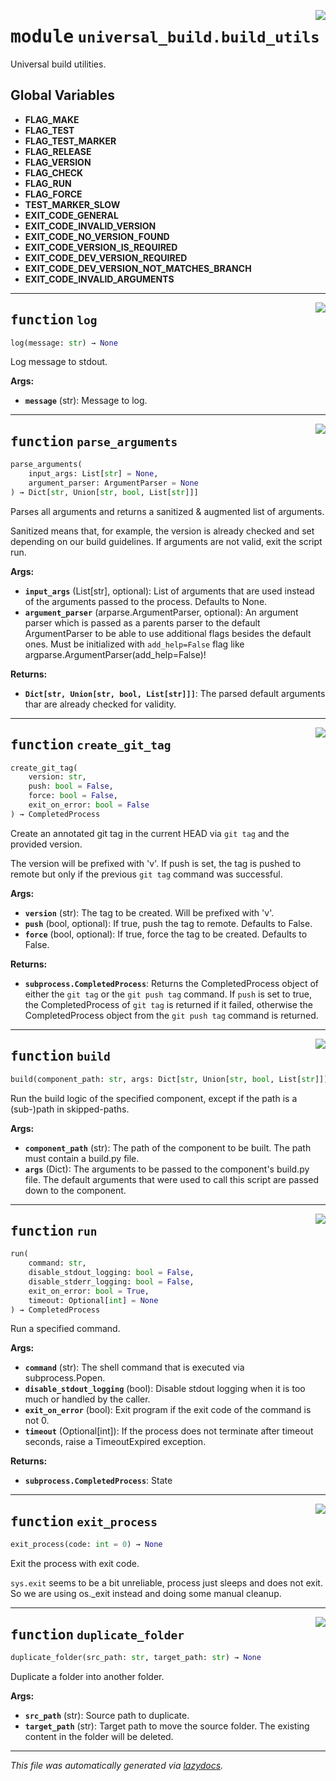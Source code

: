 <!-- markdownlint-disable -->

<a href="https://github.com/ml-tooling/universal-build/blob/main/src/universal_build/build_utils.py#L0"><img align="right" style="float:right;" src="https://img.shields.io/badge/-source-cccccc?style=flat-square"></a>

# <kbd>module</kbd> `universal_build.build_utils`
Universal build utilities. 

**Global Variables**
---------------
- **FLAG_MAKE**
- **FLAG_TEST**
- **FLAG_TEST_MARKER**
- **FLAG_RELEASE**
- **FLAG_VERSION**
- **FLAG_CHECK**
- **FLAG_RUN**
- **FLAG_FORCE**
- **TEST_MARKER_SLOW**
- **EXIT_CODE_GENERAL**
- **EXIT_CODE_INVALID_VERSION**
- **EXIT_CODE_NO_VERSION_FOUND**
- **EXIT_CODE_VERSION_IS_REQUIRED**
- **EXIT_CODE_DEV_VERSION_REQUIRED**
- **EXIT_CODE_DEV_VERSION_NOT_MATCHES_BRANCH**
- **EXIT_CODE_INVALID_ARGUMENTS**

---

<a href="https://github.com/ml-tooling/universal-build/blob/main/src/universal_build/build_utils.py#L80"><img align="right" style="float:right;" src="https://img.shields.io/badge/-source-cccccc?style=flat-square"></a>

## <kbd>function</kbd> `log`

```python
log(message: str) → None
```

Log message to stdout. 



**Args:**
 
 - <b>`message`</b> (str):  Message to log. 


---

<a href="https://github.com/ml-tooling/universal-build/blob/main/src/universal_build/build_utils.py#L89"><img align="right" style="float:right;" src="https://img.shields.io/badge/-source-cccccc?style=flat-square"></a>

## <kbd>function</kbd> `parse_arguments`

```python
parse_arguments(
    input_args: List[str] = None,
    argument_parser: ArgumentParser = None
) → Dict[str, Union[str, bool, List[str]]]
```

Parses all arguments and returns a sanitized & augmented list of arguments. 

Sanitized means that, for example, the version is already checked and set depending on our build guidelines. If arguments are not valid, exit the script run. 



**Args:**
 
 - <b>`input_args`</b> (List[str], optional):  List of arguments that are used instead of the arguments passed to the process. Defaults to None. 
 - <b>`argument_parser`</b> (arparse.ArgumentParser, optional):  An argument parser which is passed as a parents parser to the default ArgumentParser to be able to use additional flags besides the default ones. Must be initialized with `add_help=False` flag like argparse.ArgumentParser(add_help=False)! 



**Returns:**
 
 - <b>`Dict[str, Union[str, bool, List[str]]]`</b>:  The parsed default arguments thar are already checked for validity. 


---

<a href="https://github.com/ml-tooling/universal-build/blob/main/src/universal_build/build_utils.py#L221"><img align="right" style="float:right;" src="https://img.shields.io/badge/-source-cccccc?style=flat-square"></a>

## <kbd>function</kbd> `create_git_tag`

```python
create_git_tag(
    version: str,
    push: bool = False,
    force: bool = False,
    exit_on_error: bool = False
) → CompletedProcess
```

Create an annotated git tag in the current HEAD via `git tag` and the provided version. 

The version will be prefixed with 'v'. If push is set, the tag is pushed to remote but only if the previous `git tag` command was successful. 



**Args:**
 
 - <b>`version`</b> (str):  The tag to be created. Will be prefixed with 'v'. 
 - <b>`push`</b> (bool, optional):  If true, push the tag to remote. Defaults to False. 
 - <b>`force`</b> (bool, optional):  If true, force the tag to be created. Defaults to False. 



**Returns:**
 
 - <b>`subprocess.CompletedProcess`</b>:  Returns the CompletedProcess object of either the `git tag` or the `git push tag` command. If `push` is set to true, the CompletedProcess of `git tag` is returned if it failed, otherwise the CompletedProcess object from the `git push tag` command is returned. 


---

<a href="https://github.com/ml-tooling/universal-build/blob/main/src/universal_build/build_utils.py#L257"><img align="right" style="float:right;" src="https://img.shields.io/badge/-source-cccccc?style=flat-square"></a>

## <kbd>function</kbd> `build`

```python
build(component_path: str, args: Dict[str, Union[str, bool, List[str]]]) → None
```

Run the build logic of the specified component, except if the path is a (sub-)path in skipped-paths. 



**Args:**
 
 - <b>`component_path`</b> (str):  The path of the component to be built. The path must contain a build.py file. 
 - <b>`args`</b> (Dict):  The arguments to be passed to the component's build.py file. The default arguments that were used to call this  script are passed down to the component. 


---

<a href="https://github.com/ml-tooling/universal-build/blob/main/src/universal_build/build_utils.py#L279"><img align="right" style="float:right;" src="https://img.shields.io/badge/-source-cccccc?style=flat-square"></a>

## <kbd>function</kbd> `run`

```python
run(
    command: str,
    disable_stdout_logging: bool = False,
    disable_stderr_logging: bool = False,
    exit_on_error: bool = True,
    timeout: Optional[int] = None
) → CompletedProcess
```

Run a specified command. 



**Args:**
 
 - <b>`command`</b> (str):  The shell command that is executed via subprocess.Popen. 
 - <b>`disable_stdout_logging`</b> (bool):  Disable stdout logging when it is too much or handled by the caller. 
 - <b>`exit_on_error`</b> (bool):  Exit program if the exit code of the command is not 0. 
 - <b>`timeout`</b> (Optional[int]):  If the process does not terminate after timeout seconds, raise a TimeoutExpired exception. 



**Returns:**
 
 - <b>`subprocess.CompletedProcess`</b>:  State 


---

<a href="https://github.com/ml-tooling/universal-build/blob/main/src/universal_build/build_utils.py#L338"><img align="right" style="float:right;" src="https://img.shields.io/badge/-source-cccccc?style=flat-square"></a>

## <kbd>function</kbd> `exit_process`

```python
exit_process(code: int = 0) → None
```

Exit the process with exit code. 

`sys.exit` seems to be a bit unreliable, process just sleeps and does not exit. So we are using os._exit instead and doing some manual cleanup. 


---

<a href="https://github.com/ml-tooling/universal-build/blob/main/src/universal_build/build_utils.py#L353"><img align="right" style="float:right;" src="https://img.shields.io/badge/-source-cccccc?style=flat-square"></a>

## <kbd>function</kbd> `duplicate_folder`

```python
duplicate_folder(src_path: str, target_path: str) → None
```

Duplicate a folder into another folder. 



**Args:**
 
 - <b>`src_path`</b> (str):  Source path to duplicate. 
 - <b>`target_path`</b> (str):  Target path to move the source folder.  The existing content in the folder will be deleted. 




---

_This file was automatically generated via [lazydocs](https://github.com/ml-tooling/lazydocs)._
